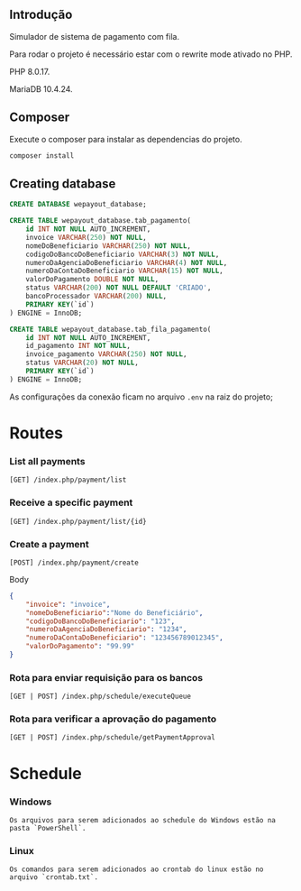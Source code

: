 ## Introdução
Simulador de sistema de pagamento com fila.


Para rodar o projeto é necessário estar com o rewrite mode ativado no PHP.

PHP 8.0.17.

MariaDB 10.4.24.

## Composer
Execute o composer para instalar as dependencias do projeto.
```bash
composer install
```

## Creating database

```sql
CREATE DATABASE wepayout_database;

CREATE TABLE wepayout_database.tab_pagamento(
    id INT NOT NULL AUTO_INCREMENT,
    invoice VARCHAR(250) NOT NULL,
    nomeDoBeneficiario VARCHAR(250) NOT NULL,
    codigoDoBancoDoBeneficiario VARCHAR(3) NOT NULL,
    numeroDaAgenciaDoBeneficiario VARCHAR(4) NOT NULL,
    numeroDaContaDoBeneficiario VARCHAR(15) NOT NULL,
    valorDoPagamento DOUBLE NOT NULL,
    status VARCHAR(200) NOT NULL DEFAULT 'CRIADO',
    bancoProcessador VARCHAR(200) NULL,
    PRIMARY KEY(`id`)
) ENGINE = InnoDB;

CREATE TABLE wepayout_database.tab_fila_pagamento(
    id INT NOT NULL AUTO_INCREMENT,
    id_pagamento INT NOT NULL,
    invoice_pagamento VARCHAR(250) NOT NULL,
    status VARCHAR(20) NOT NULL,
    PRIMARY KEY(`id`)
) ENGINE = InnoDB;
```

As configurações da conexão ficam no arquivo `.env` na raiz do projeto;

# Routes


### List all payments
```
[GET] /index.php/payment/list
```

### Receive a specific payment
```
[GET] /index.php/payment/list/{id}
```

### Create a payment
```
[POST] /index.php/payment/create
```
Body
```json
{
	"invoice": "invoice",
	"nomeDoBeneficiario":"Nome do Beneficiário",
	"codigoDoBancoDoBeneficiario": "123",
	"numeroDaAgenciaDoBeneficiario": "1234",
	"numeroDaContaDoBeneficiario": "123456789012345",
	"valorDoPagamento": "99.99"
}
```

### Rota para enviar requisição para os bancos
```
[GET | POST] /index.php/schedule/executeQueue
```

### Rota para verificar a aprovação do pagamento
```
[GET | POST] /index.php/schedule/getPaymentApproval
```

# Schedule
### Windows
    Os arquivos para serem adicionados ao schedule do Windows estão na pasta `PowerShell`.

### Linux
    Os comandos para serem adicionados ao crontab do linux estão no arquivo `crontab.txt`.
